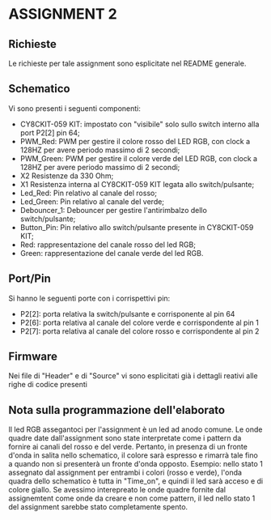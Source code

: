 
# ASSIGNMENT 2 

## Richieste
Le richieste per tale assignment sono esplicitate nel README generale.


## Schematico
Vi sono presenti i seguenti componenti:
- CY8CKIT-059 KIT: impostato con "visibile" solo sullo switch interno alla port P2[2] pin 64;
- PWM_Red: PWM per gestire il colore rosso del LED RGB, con clock a 128HZ per avere periodo massimo di 2 secondi;
- PWM_Green: PWM per gestire il colore verde del LED RGB, con clock a 128HZ per avere periodo massimo di 2 secondi;
- X2 Resistenze da 330 Ohm;
- X1 Resistenza interna al CY8CKIT-059 KIT legata allo switch/pulsante;
- Led_Red: Pin relativo al canale del rosso;
- Led_Green: Pin relativo al canale del verde;
- Debouncer_1: Debouncer per gestire l'antirimbalzo dello switch/pulsante;
- Button_Pin: Pin relativo allo switch/pulsante presente in CY8CKIT-059 KIT;
- Red: rappresentazione del canale rosso del led RGB;
- Green: rappresentazione del canale verde del led RGB.


## Port/Pin
Si hanno le seguenti porte con i corrispettivi pin:
- P2[2]: porta relativa la switch/pulsante e corrisponente al pin 64
- P2[6]: porta relativa al canale del colore verde e corrispondente al pin 1
- P2[7]: porta relativa al canale del colore rosso e corrispondente al pin 2


## Firmware
Nei file di "Header" e di "Source" vi sono esplicitati già i dettagli reativi alle righe di codice presenti


## Nota sulla programmazione dell'elaborato
Il led RGB assegantoci per l'assignment è un led ad anodo comune. Le onde quadre date dall'assignment sono state interpretate
come i pattern da fornire ai canali del rosso e del verde. Pertanto, in presenza di un fronte d'onda in salita nello schematico,
il colore sarà espresso e rimarrà tale fino a quando non si presenterà un fronte d'onda opposto. 
Esempio: nello stato 1 assegnato dal assignment per entrambi i colori (rosso e verde), l'onda quadra dello schematico è tutta 
in "Time_on", e quindi il led sarà acceso e di colore giallo. Se avessimo interepreato le onde quadre fornite dal assignemtent
come onde da creare e non come pattern, il led nello stato 1 del assignment sarebbe stato completamente spento.


